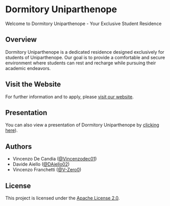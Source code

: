 # Dormitory Uniparthenope

Welcome to Dormitory Uniparthenope - Your Exclusive Student Residence

## Overview

Dormitory Uniparthenope is a dedicated residence designed exclusively for students of Uniparthenope. Our goal is to provide a comfortable and secure environment where students can rest and recharge while pursuing their academic endeavors.

## Visit the Website

For further information and to apply, please [visit our website](http://dormitoriouniparthenope.pythonanywhere.com).

## Presentation

You can also view a presentation of Dormitory Uniparthenope by [clicking here](https://github.com/Vincenzodec01/TecWeb-Project/blob/main/final_%20presentation.pdf)).

## Authors

- Vincenzo De Candia ([@Vincenzodec01](https://github.com/Vincenzodec01))
- Davide Aiello ([@DAiello02](https://github.com/DAiello02))
- Vincenzo Franchetti ([@V-Zero0](https://github.com/V-Zero0))

## License

This project is licensed under the [Apache License 2.0](LICENSE).

